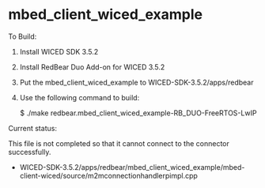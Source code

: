 # mbed_client_wiced_example


To Build:

1. Install WICED SDK 3.5.2
2. Install RedBear Duo Add-on for WICED 3.5.2
3. Put the mbed_client_wiced_example to WICED-SDK-3.5.2/apps/redbear
4. Use the following command to build:
	
	$ ./make redbear.mbed_client_wiced_example-RB_DUO-FreeRTOS-LwIP 

Current status:

This file is not completed so that it cannot connect to the connector successfully.

* WICED-SDK-3.5.2/apps/redbear/mbed_client_wiced_example/mbed-client-wiced/source/m2mconnectionhandlerpimpl.cpp


